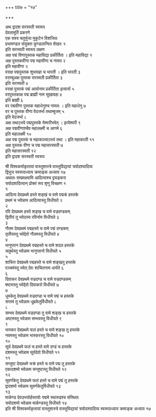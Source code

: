 +++
title = "१७"

+++
   
अथ द्वादश सरस्वती स्वरूप  
देवतामूर्ति प्रकरणे  
एक वक्त्र चतुर्भुजा मुकुटेन विशजितः  
प्रभामण्डल संयुक्ता कुण्डलान्वित शेखरः १   
इति सरस्वती स्वरूप लक्षण  
अक्ष पद्मं विणापुस्तक महाविद्या प्रकीर्तिता । इति महाविद्या १  
अक्ष पुस्तकवीणा पद्म महावीणा च नामत २   
इति महावीणा २  
वराक्ष पद्मपुस्तक शुभावहा च भारती । इति भारती ३  
वराम्बुअक्ष पुस्तक सरस्वती प्रकीर्तिता ३   
इति सरस्वती ४  
वराक्षं पुस्तकं पद्मं आर्यानाम प्रकीर्तिता इत्यार्या ५  
वरपुस्तकाक्ष पद्म ब्राह्मी नाम सुखावहा ४   
इति ब्राह्मी ६  
वर पद्मवीणा पुस्तक महाधेनुश्च नामतः । इति महाधेनु ७  
वर च पुस्तक वीणा वेदजर्भा तथाम्बुजम् ५   
इति वेदजर्भा ८  
अक्ष तथाऽभये पद्मपुस्तके मेश्वरीभवेत् । इत्येश्वरी ९  
अक्ष पद्मवीणाश्चैव महालक्ष्मी च आगमे ६   
इति महालक्ष्मी १०  
अक्ष पद्म पुस्तकं च महाकाल्याऽभयं तथा । इति महाकाली ११  
अक्ष पुस्तक वीणा च पद्म महासरस्वती ७   
इति महासरस्वती १२  
इति द्वादश सरस्वती स्वरूप  
   
श्री विश्वकर्माकृतायां वास्तुशास्त्रे वास्तुविद्यायां त्रयोदश्यादिव्य   
द्विभुज स्वरूपाध्याय क्रमाङ्क अध्याय १७  
अथातः सम्प्रवक्ष्यामि आदित्याश्च द्वयङ्करा  
त्रयोदशादित्यान् प्रोक्तं रूप शृणु विचक्षण १  
१   
आदित्य देवप्रथमे हस्ते शङ्खं च वामे पद्मकं हस्तके  
प्रथमं च भवेन्नाम आदित्यास्तु विधीयते २  
२   
रवि देवप्रथम हस्ते शङ्ख च वामे वज्रदण्डकम्  
द्वितीयं तु भवेदस्य रविर्नाम विधीयते ३  
३   
गौतम देवप्रथमं पद्महस्ते च वामे पद्मं दण्डकम्  
तृतीयस्तु भवेद्देवो गौतमस्तु विधीयते ४  
४   
भानुप्तान देवप्रथमे पद्महस्ते च वामे शदल हस्तके  
चतुर्थस्तु भवेन्नाम भानुप्तानो विधीयते ५  
५   
शाचित्त देवप्रथमे पद्महस्ते च वामे शङ्खतु हस्तके  
पञ्चमंस्तु भवेत् देवः शाचितनाम धार्यते ६  
६   
दिवाकर देवप्रथमे वज्रदण्ड च वामे वज्रदण्डकम्  
षष्टमस्तु भवेद्देवो दिवाकरो विधीयते ७  
७   
धूमकेतु देवप्रथमे वज्रदण्डा च वामे पद्मं च हस्तके  
सप्तमं तु भवेन्नाम धूम्रकेतुर्विधीयते ८  
८   
सम्भव देवप्रथमे वज्रदण्डा तु वामे शङ्ख च हस्तके  
अष्टमस्तु भवेन्नाम सम्भवस्तु विधीयते ९  
९   
भास्कर देवप्रथमे फलं हस्ते च वामे शङ्ख तु हस्तके  
नवमस्तु भवेन्नाम भास्करस्तु विधीयते १०  
१०   
सूर्य देवप्रथमे फलं च हस्ते वामे दण्डं च हस्तके  
दशमस्तु भवेन्नाम सूर्यदेवो विधीयते ११  
११   
सन्तुष्ट देवप्रथमे चक्रं हस्ते च वामे पद्म तु हस्तके  
एकादशमो भवेन्नाम सन्तुष्टस्तु विधीयते १२  
१२   
सुवर्णकेतु देवप्रथमे फलं हस्ते च वामे पद्मं तु हस्तके  
द्वादशमो भवेन्नाम सुवर्णकेतुर्विधीयते १३  
१३   
मार्कण्ड देवउभयोर्हस्तयोः पद्ममे स्थारुढश्च संस्थितः  
त्रयोदशमो भवेन्नाम मार्कण्डस्तु विधीयते १४  
इति श्री विश्वकर्माकृतायां वास्तुशास्त्रे वास्तुविद्यायां
त्रयोदश्यादिव्य स्वरूपाध्याय क्रमाङ्क
अध्याय १७
